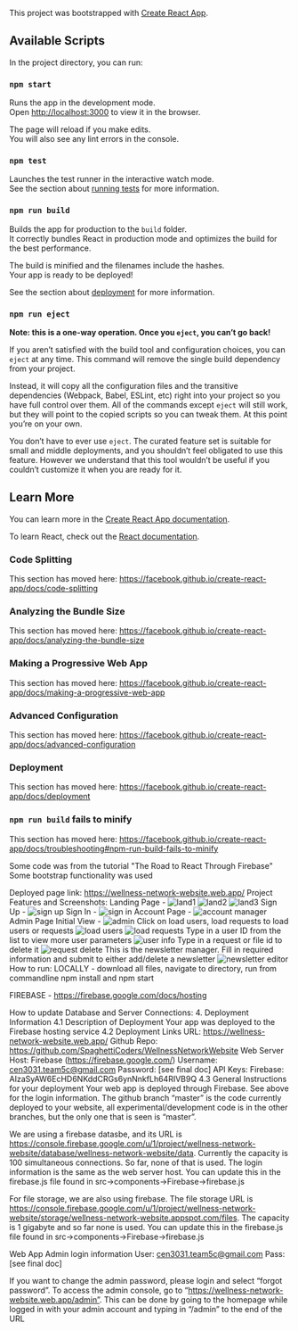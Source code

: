 This project was bootstrapped with [Create React App](https://github.com/facebook/create-react-app).

## Available Scripts

In the project directory, you can run:

### `npm start`

Runs the app in the development mode.<br />
Open [http://localhost:3000](http://localhost:3000) to view it in the browser.

The page will reload if you make edits.<br />
You will also see any lint errors in the console.

### `npm test`

Launches the test runner in the interactive watch mode.<br />
See the section about [running tests](https://facebook.github.io/create-react-app/docs/running-tests) for more information.

### `npm run build`

Builds the app for production to the `build` folder.<br />
It correctly bundles React in production mode and optimizes the build for the best performance.

The build is minified and the filenames include the hashes.<br />
Your app is ready to be deployed!

See the section about [deployment](https://facebook.github.io/create-react-app/docs/deployment) for more information.

### `npm run eject`

**Note: this is a one-way operation. Once you `eject`, you can’t go back!**

If you aren’t satisfied with the build tool and configuration choices, you can `eject` at any time. This command will remove the single build dependency from your project.

Instead, it will copy all the configuration files and the transitive dependencies (Webpack, Babel, ESLint, etc) right into your project so you have full control over them. All of the commands except `eject` will still work, but they will point to the copied scripts so you can tweak them. At this point you’re on your own.

You don’t have to ever use `eject`. The curated feature set is suitable for small and middle deployments, and you shouldn’t feel obligated to use this feature. However we understand that this tool wouldn’t be useful if you couldn’t customize it when you are ready for it.

## Learn More

You can learn more in the [Create React App documentation](https://facebook.github.io/create-react-app/docs/getting-started).

To learn React, check out the [React documentation](https://reactjs.org/).

### Code Splitting

This section has moved here: https://facebook.github.io/create-react-app/docs/code-splitting

### Analyzing the Bundle Size

This section has moved here: https://facebook.github.io/create-react-app/docs/analyzing-the-bundle-size

### Making a Progressive Web App

This section has moved here: https://facebook.github.io/create-react-app/docs/making-a-progressive-web-app

### Advanced Configuration

This section has moved here: https://facebook.github.io/create-react-app/docs/advanced-configuration

### Deployment

This section has moved here: https://facebook.github.io/create-react-app/docs/deployment

### `npm run build` fails to minify

This section has moved here: https://facebook.github.io/create-react-app/docs/troubleshooting#npm-run-build-fails-to-minify


Some code was from the tutorial "The Road to React Through Firebase"
Some bootstrap functionality was used

Deployed page link: https://wellness-network-website.web.app/
Project Features and Screenshots:
Landing Page - 
![land1](https://imgur.com/gallery/2QKhg6b)
![land2](https://imgur.com/gallery/4oJ3ouQ)
![land3](https://imgur.com/gallery/5gdAhmE)
Sign Up - 
![sign up](https://imgur.com/gallery/xcdIcFz)
Sign In - 
![sign in](https://imgur.com/gallery/hAXX5LQ)
Account Page - 
![account manager](https://imgur.com/gallery/I7Fk2ci)
Admin Page Initial View - 
![admin](https://imgur.com/gallery/jjIMBPZ)
Click on load users, load requests to load users or requests
![load users](https://imgur.com/gallery/rBLhvaD)
![load requests](https://imgur.com/gallery/KYhptUn)
Type in a user ID from the list to view more user parameters
![user info](https://imgur.com/gallery/p74UQKO)
Type in a request or file id to delete it
![request delete](https://imgur.com/gallery/Wnn8z9r)
This is the newsletter manager. Fill in required information and submit to either add/delete a newsletter
![newsletter editor](https://imgur.com/gallery/aW1jS21)
How to run:
LOCALLY - download all files, navigate to directory, run from commandline npm install and npm start

FIREBASE - https://firebase.google.com/docs/hosting

How to update Database and Server Connections:
4. Deployment Information
4.1 Description of Deployment
Your app was deployed to the Firebase hosting service
4.2 Deployment Links
URL: https://wellness-network-website.web.app/
Github Repo: https://github.com/SpaghettiCoders/WellnessNetworkWebsite
Web Server Host: Firebase (https://firebase.google.com/)
	Username: cen3031.team5c@gmail.com
	Password: [see final doc]
 API Keys: Firebase: AIzaSyAW6EcHD6NKddCRGs6ynNnkfLh64RIVB9Q
4.3 General Instructions for your deployment
Your web app is deployed through Firebase. See above for the login information. The github branch “master” is the code currently deployed to your website, all experimental/development code is in the other branches, but the only one that is seen is “master”. 

We are using a firebase datasbe, and its URL is https://console.firebase.google.com/u/1/project/wellness-network-website/database/wellness-network-website/data. Currently the capacity is 100 simultaneous connections. So far, none of that is used. The login information is the same as the web server host. You can update this in the firebase.js file found in src->components->Firebase->firebase.js
 

For file storage, we are also using firebase. The file storage URL is https://console.firebase.google.com/u/1/project/wellness-network-website/storage/wellness-network-website.appspot.com/files. The capacity is 1 gigabyte and so far none is used. You can update this in the firebase.js file found in src->components->Firebase->firebase.js
 

Web App
Admin login information
	User: cen3031.team5c@gmail.com
	Pass: [see final doc]

If you want to change the admin password, please login and select “forgot password”. To access the admin console, go to “https://wellness-network-website.web.app/admin”. This can be done by going to the homepage while logged in with your admin account and typing in “/admin” to the end of the URL

